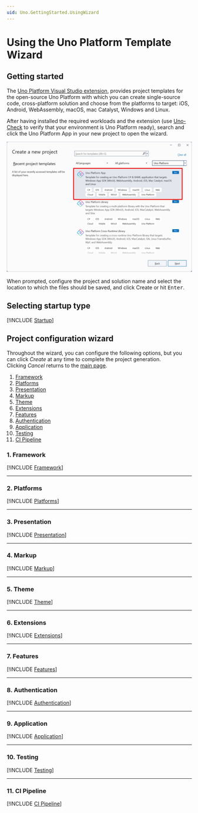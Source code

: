 ```yaml
---
uid: Uno.GettingStarted.UsingWizard
---
```


# Using the Uno Platform Template Wizard

## Getting started

The [Uno Platform Visual Studio extension](https://marketplace.visualstudio.com/items?itemName=unoplatform.uno-platform-addin-2022), provides project templates for the open-source Uno Platform with which you can create single-source code, cross-platform solution and choose from the platforms to target: iOS, Android, WebAssembly, macOS, mac Catalyst, Windows and Linux.

After having installed the required workloads and the extension (use [Uno-Check](xref:UnoCheck.UsingUnoCheck) to verify that your environment is Uno Platform ready), search and click the Uno Platform App in your new project to open the wizard.

![Visual Studio create new project window](assets/create-new-project.jpg)

When prompted, configure the project and solution name and select the location to which the files should be saved, and click Create or hit <kbd>Enter</kbd>.

## Selecting startup type

[!INCLUDE [Startup](startup.md)]

## Project configuration wizard

Throughout the wizard, you can configure the following options, but you can click *Create* at any time to complete the project generation.  
Clicking *Cancel* returns to the [main page](#selecting-startup-type).

1. [Framework](#1-framework)
1. [Platforms](#2-platforms)
1. [Presentation](#3-presentation)
1. [Markup](#4-markup)
1. [Theme](#5-theme)
1. [Extensions](#6-extensions)
1. [Features](#7-features)
1. [Authentication](#8-authentication)
1. [Application](#9-application)
1. [Testing](#10-testing)
1. [CI Pipeline](#11-ci-pipeline)

<!-- do not delete this line - it ends the previous list -->

### 1. Framework

[!INCLUDE [Framework](framework.md)]

---

### 2. Platforms

[!INCLUDE [Platforms](platforms.md)]

---

### 3. Presentation

[!INCLUDE [Presentation](presentation.md)]

---

### 4. Markup

[!INCLUDE [Markup](markup.md)]

---

### 5. Theme

[!INCLUDE [Theme](themes.md)]

---

### 6. Extensions

[!INCLUDE [Extensions](extensions.md)]

---

### 7. Features

[!INCLUDE [Features](features.md)]

---

### 8. Authentication

[!INCLUDE [Authentication](authentication.md)]

---

### 9. Application

[!INCLUDE [Application](application.md)]

---

### 10. Testing

[!INCLUDE [Testing](testing.md)]

---

### 11. CI Pipeline

[!INCLUDE [CI Pipeline](cipipeline.md)]
